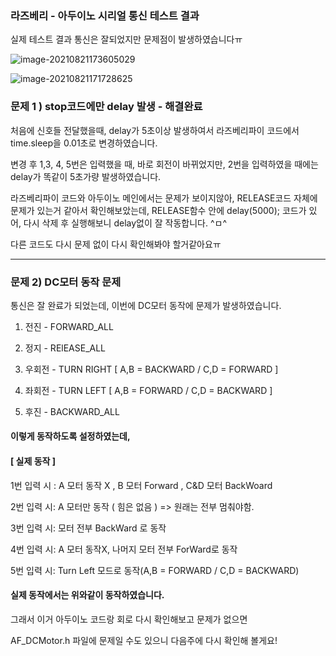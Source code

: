 ### 라즈베리 - 아두이노 시리얼 통신 테스트 결과

실제 테스트 결과 통신은 잘되었지만 문제점이 발생하였습니다ㅠ

![image-20210821173605029](C:\Users\PKNU\AppData\Roaming\Typora\typora-user-images\image-20210821173605029.png)

![image-20210821171728625](C:\Users\PKNU\AppData\Roaming\Typora\typora-user-images\image-20210821171728625.png)



### 문제 1 ) stop코드에만 delay 발생 - 해결완료

처음에 신호들 전달했을때, delay가 5초이상 발생하여서 라즈베리파이 코드에서 time.sleep을 0.01초로 변경하였습니다. 

변경 후 1,3, 4, 5번은 입력했을 때, 바로 회전이 바뀌었지만, 2번을 입력하였을 때에는 delay가 똑같이 5초가량 발생하였습니다.

라즈베리파이 코드와 아두이노 메인에서는 문제가 보이지않아, RELEASE코드 자체에 문제가 있는거 같아서 확인해보았는데,  RELEASE함수 안에 delay(5000); 코드가 있어, 다시 삭제 후 실행해보니 delay없이 잘 작동합니다. ^ㅁ^

다른 코드도 다시 문제 없이 다시 확인해봐야 할거같아요ㅠ

---

### 문제 2) DC모터 동작 문제

통신은 잘 완료가 되었는데,  이번에 DC모터 동작에 문제가 발생하였습니다.

1. 전진 - FORWARD_ALL 
2. 정지 - RElEASE_ALL
3. 우회전 - TURN RIGHT [ A,B = BACKWARD / C,D = FORWARD ]
4. 좌회전 - TURN LEFT [ A,B = FORWARD / C,D = BACKWARD ]

5. 후진 - BACKWARD_ALL

#### 이렇게 동작하도록 설정하였는데, 

#### [ 실제 동작 ]

1번 입력 시 : A 모터 동작 X , B 모터 Forward , C&D 모터 BackWoard

2번 입력 시: A 모터만 동작 ( 힘은 없음 ) => 원래는 전부 멈춰야함.

3번 입력 시:  모터 전부 BackWard 로 동작

4번 입력 시: A 모터 동작X, 나머지 모터 전부 ForWard로 동작

5번 입력 시: Turn Left 모드로 동작(A,B = FORWARD / C,D = BACKWARD)

#### 실제 동작에서는 위와같이 동작하였습니다.

그래서 이거 아두이노 코드랑 회로 다시 확인해보고 문제가 없으면

 AF_DCMotor.h 파일에 문제일 수도 있으니 다음주에 다시 확인해 볼게요!